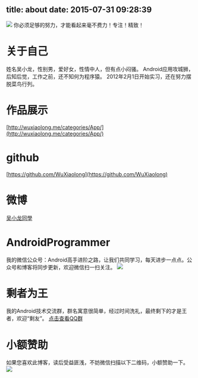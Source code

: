 title: about
date: 2015-07-31 09:28:39
---
![](http://7q5c2h.com1.z0.glb.clouddn.com/me.JPG?watermark/2/text/5ZC05bCP6b6Z5ZCM5a24/font/5qW35L2T/fontsize/500/fill/I0VGRUZFRg==/dissolve/100/gravity/SouthEast/dx/10/dy/10)
你必须足够的努力，才能看起来毫不费力！专注！精致！

# 关于自己
姓名吴小龙，性别男，爱好女，性情中人，但有点小闷骚。
Android应用攻城狮，后知后觉，工作之前，还不知何为程序猿。
2012年2月1日开始实习，还在努力摆脱菜鸟行列。

# 作品展示
[http://wuxiaolong.me/categories/App/](http://wuxiaolong.me/categories/App/)

# github
[https://github.com/WuXiaolong](https://github.com/WuXiaolong)

# 微博
[吴小龙同學](http://weibo.com/u/2175011601)

# AndroidProgrammer
我的微信公众号：Android高手进阶之路，让我们共同学习，每天进步一点点。公众号和博客将同步更新，欢迎微信扫一扫关注。
![](http://7q5c2h.com1.z0.glb.clouddn.com/qrcode_AndroidProgrammer.jpg)

# 剩者为王
我的Android技术交流群，群名寓意很简单，经过时间洗礼，最终剩下的才是王者，欢迎“剩友”。
[点击查看QQ群](http://wuxiaolong.me/qq/)

# 小额赞助
如果您喜欢此博客，读后受益匪浅，不妨微信扫描以下二维码，小额赞助一下。
<img src="http://wuxiaolong.me/path/to/wechat-reward-image/wechatpay.JPG" /> 
